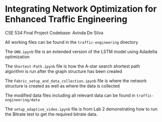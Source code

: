 # Integrating Network Optimization for Enhanced Traffic Engineering

CSE 534 Final Project Codebase: Avinda De Silva

All working files can be found in the `traffic-engineering` directory

The `GNN.ipynb` file is an extended version of the LSTM model using Adadelta optimization

The `Shortest-Path.ipynb` file is how the A-star search shortest path algorithm is run after the graph structure has been created

The `Fabric_setup_and_data_collection.ipynb` file is where the network structure is created as well as where the data is collected

The modified data files including all relevant data can be found in `traffic-engineering/data`

The `setup_adaptive_video.ipynb` file is from Lab 2 demonstrating how to run the Bitrate test to get the required bitrate data.
